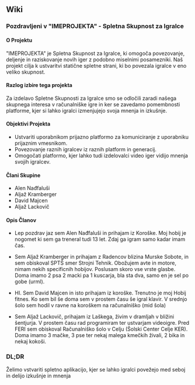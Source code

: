 ## Wiki
### Pozdravljeni v "IMEPROJEKTA" - Spletna Skupnost za Igralce
#### O Projektu
"IMEPROJEKTA" je Spletna Skupnost za Igralce, ki omogoča povezovanje, deljenje in raziskovanje novih iger z podobno miselnimi posamezniki. Naš projekt cilja k ustvaritvi statične spletne strani, ki bo povezala igralce v eno veliko skupnost.
#### Razlog izbire tega projekta
Za izdelavo Spletne Skupnosti za Igralce smo se odločili zaradi našega skupnega interesa v računalniške igre in ker se zavedamo pomembnosti platforme, kjer si lahko igralci izmenjujejo svoja mnenja in izkušnje.
#### Objektivi Projekta
+ Ustvariti uporabnikom prijazno platformo za komuniciranje z uporabniku prijaznim vmesnikom.
+ Povezovanje raznih igralcev iz raznih platform in generacij.
+ Omogočati platformo, kjer lahko tudi izdelovalci video iger vidijo mnenja svojih igralcev. 
#### Člani Skupine
+ Alen Nađfaluši
+ Aljaž Kramberger
+ David Majcen
+ Aljaž Lackovič
#### Opis Članov
+ Lep pozdrav jaz sem Alen Nađfaluši in prihajam iz Koroške. Moj hobij je nogomet ki sem ga treneral tudi 13 let. Zdaj ga igram samo kadar imam čas.

+ Sem Aljaž Kramberger in prihajam z Radencov blizina Murske Sobote, in sem obiskoval SPTŠ smer Strojni Tehnik. Obožujem avte in motore, nimam nekih specificnih hobijov. Poslusam skoro vse vrste glasbe. Doma imamo 2 psa 2 macki pa 1 kuscarja, bla sta dva, samo en je sel po gobe (urml). 

+ HI. Sem David Majcen in isto prihajam iz koroške. Trenutno je moj Hobij fitnes. Ko sem bil še doma sem v prostem času še igral klavir. V srednjo šolo sem hodil v ravne na koroškem na računalniško (mid šola)

+ Sem Aljaž Lackovič, prihajam iz Laškega, živim v dramljah v bližini šentjurja. V prostem času rad programiram ter ustvarjam videoigre. Pred FERI sem obiskoval Računalniško šolo v Celju (Šolski Center Celje KER). Doma imamo 3 mačke, 3 pse ter nekaj malega kmečkih živali, 2 bika in nekaj kokoši.
### DL;DR
Želimo vstvariti spletno aplikacijo, kjer se lahko igralci povežejo med seboj in delijo izkušnje in mnenja
